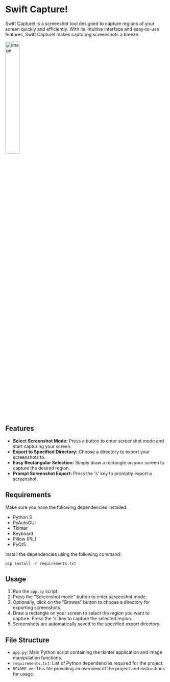 # Swift Capture!

Swift Capture! is a screenshot tool designed to capture regions of your screen quickly and efficiently. With its intuitive interface and easy-to-use features, Swift Capture! makes capturing screenshots a breeze.

<img src="https://github.com/dannythedev/swift_capture/assets/99733108/d37784ec-6cad-44e4-bdcb-8954047f9293" alt="image" width="30%">

## Features

- **Select Screenshot Mode:** Press a button to enter screenshot mode and start capturing your screen.
- **Export to Specified Directory:** Choose a directory to export your screenshots to.
- **Easy Rectangular Selection:** Simply draw a rectangle on your screen to capture the desired region.
- **Prompt Screenshot Export:** Press the 's' key to promptly export a screenshot.

## Requirements

Make sure you have the following dependencies installed:

- Python 3
- PyAutoGUI
- Tkinter
- Keyboard
- Pillow (PIL)
- PyQt5

Install the dependencies using the following command:

``pip install -r requirements.txt``

## Usage

1. Run the `app.py` script.
2. Press the "Screenshot mode" button to enter screenshot mode.
3. Optionally, click on the "Browse" button to choose a directory for exporting screenshots.
4. Draw a rectangle on your screen to select the region you want to capture. Press the 's' key to capture the selected region.
5. Screenshots are automatically saved to the specified export directory.


## File Structure

- `app.py`: Main Python script containing the tkinter application and image manipulation functions.
- `requirements.txt`: List of Python dependencies required for the project.
- `README.md`: This file providing an overview of the project and instructions for usage.
